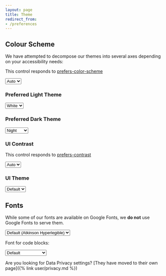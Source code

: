 ```yaml
---
layout: page
title: Theme
redirect_from:
- /preferences
---
```


## Colour Scheme

We have attempted to decompose our themes into several axes depending on your accessibility needs:

This control responds to [prefers-color-scheme](https://developer.mozilla.org/en-US/docs/Web/CSS/@media/prefers-color-scheme)

<select class="form-control theme-control" id="brightness" onchange="savePrefs()">
	<option value="auto">Auto</option>
	<option value="light">Light</option>
	<option value="dark">Dark</option>
</select>


### Preferred Light Theme

<select class="form-control theme-control" id="light_theme" onchange="savePrefs()">
	<option value="white">White</option>
	<option value="yellow">Paper</option>
</select>

### Preferred Dark Theme

<select class="form-control theme-control" id="dark_theme" onchange="savePrefs()">
	<option value="night">Night</option>
	<option value="midnight">Midnight</option>
</select>

### UI Contrast

This control responds to [prefers-contrast](https://developer.mozilla.org/en-US/docs/Web/CSS/@media/prefers-contrast)

<select class="form-control theme-control" id="contrast" onchange="savePrefs()">
	<option value="auto">Auto</option>
	<option value="low">Low</option>
	<option value="high">High</option>
</select>


### UI Theme

<select class="form-control theme-control" id="theme" onchange="savePrefs()">
	<option value="default">Default</option>
	<option value="rainbow">🌈</option>
	<option value="blm">✊🏿</option>
	<option value="halloween">🎃</option>
	<option value="progress">🏳️‍🌈</option>
	<option value="trans">🏳️‍⚧️ </option>
	<option value="straya">🇦🇺</option>
</select>


<script>
function savePrefs() {
	// Convert this into a hash
	var prefs = {};
	[...document.querySelectorAll(".theme-control")]
		.map(x => { return [x.id, x.value]})
		.forEach(x => { prefs[x[0]] = x[1] })
	gtnLocalSet('theme2', JSON.stringify(prefs))
	processTheme2();


	if(prefs.theme === "straya"){
		document.body.classList.add('downunder');
		setTimeout(function(){
			document.body.classList.remove('downunder');
		}, 8000);
	}
}

function restorePrefs(){
	var prefs = JSON.parse(gtnLocalGet("theme2")) || {};
	Object.keys(prefs).forEach(k => {
		document.getElementById(k).value = prefs[k]
	})
	processTheme2();
}
restorePrefs();
</script>

## Fonts

While some of our fonts are available on Google Fonts, we **do not** use Google Fonts to serve them.

<select class="form-control font-control" id="font" onchange="saveFont()">
	<option value="default">Default (Atkinson Hyperlegible)</option>
	<option value="open-dyslexic">Open Dyslexic</option>
	<option value="comic-sans">Comic Sans</option>
</select>

Font for code blocks:

<select class="form-control font-control-code" id="font-code" onchange="saveFont()">
	<option value="default">Default</option>
	<option value="comic-sans">Comic Sans Mono</option>
</select>

<script>
function saveFont(){
	gtnLocalSet("fontMain", document.getElementById("font").value);
	gtnLocalSet("fontCode", document.getElementById("font-code").value);

	document.body.dataset["font_main"] = document.getElementById("font").value
	document.body.dataset["font_code"] = document.getElementById("font-code").value
}
document.getElementById("font").value = gtnLocalGet("fontMain");
document.getElementById("font-code").value = gtnLocalGet("fontCode");
</script>

Are you looking for Data Privacy settings? [They have moved to their own page]({% link user/privacy.md %})
